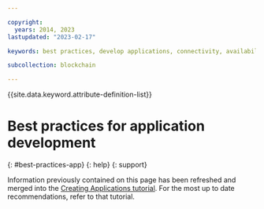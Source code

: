 ```yaml
---

copyright: 
  years: 2014, 2023
lastupdated: "2023-02-17"

keywords: best practices, develop applications, connectivity, availability, mutual TLS, CouchDB

subcollection: blockchain

---
```




{{site.data.keyword.attribute-definition-list}}



# Best practices for application development
{: #best-practices-app}
{: help}
{: support}

Information previously contained on this page has been refreshed and merged into the [Creating Applications tutorial](/docs/blockchain?topic=blockchain-ibp-console-app). For the most up to date recommendations, refer to that tutorial.
